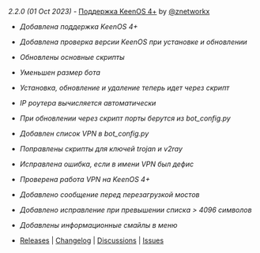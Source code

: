 *2.2.0 (01 Oct 2023) -* [Поддержка KeenOS 4+](https://github.com/znetworkx/bypass_keenetic/releases/tag/2.2.0) by [@znetworkx](https://github.com/znetworkx)
- *Добавлена поддержка KeenOS 4+*
- *Добавлена проверка версии KeenOS при установке и обновлении*
- *Обновлены основные скрипты*
- *Уменьшен размер бота*
- *Установка, обновление и удаление теперь идет через скрипт*
- *IP роутера вычисляется автоматически*
- *При обновлении через скрипт порты берутся из bot_config.py*
- *Добавлен список VPN в bot_config.py*
- *Поправлены скрипты для ключей trojan и v2ray*
- *Исправлена ошибка, если в имени VPN был дефис*
- *Проверена работа VPN на KeenOS 4+*
- *Добавлено сообщение перед перезагрузкой мостов*
- *Добавлено исправление при превышении списка > 4096 символов*
- *Добавлены информационные смайлы в меню*

- [Releases](https://github.com/znetworkx/bypass_keenetic/releases) | [Changelog](https://github.com/znetworkx/bypass_keenetic/blob/main/CHANGELOG.md) | [Discussions](https://github.com/znetworkx/bypass_keenetic/discussions) | [Issues](https://github.com/znetworkx/bypass_keenetic/issues)